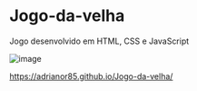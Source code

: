 # Jogo-da-velha
Jogo desenvolvido em HTML, CSS e JavaScript

![image](https://user-images.githubusercontent.com/73034540/195945018-26b64b5e-f279-46b2-81cc-f68452c92512.png)

https://adrianor85.github.io/Jogo-da-velha/
